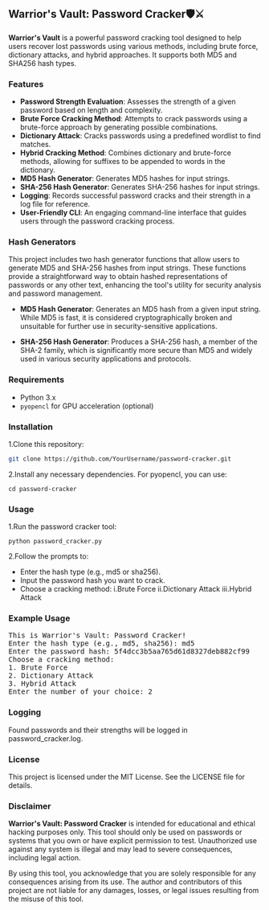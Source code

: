 ## Warrior's Vault: Password Cracker🛡️⚔️

**Warrior's Vault** is a powerful password cracking tool designed to help users recover lost passwords using various methods, including brute force, dictionary attacks, and hybrid approaches. It supports both MD5 and SHA256 hash types.

### Features

- **Password Strength Evaluation**: Assesses the strength of a given password based on length and complexity.
- **Brute Force Cracking Method**: Attempts to crack passwords using a brute-force approach by generating possible combinations.
- **Dictionary Attack**: Cracks passwords using a predefined wordlist to find matches.
- **Hybrid Cracking Method**: Combines dictionary and brute-force methods, allowing for suffixes to be appended to words in the dictionary.
- **MD5 Hash Generator**: Generates MD5 hashes for input strings.
- **SHA-256 Hash Generator**: Generates SHA-256 hashes for input strings.
- **Logging**: Records successful password cracks and their strength in a log file for reference.
- **User-Friendly CLI**: An engaging command-line interface that guides users through the password cracking process.

### Hash Generators

This project includes two hash generator functions that allow users to generate MD5 and SHA-256 hashes from input strings. These functions provide a straightforward way to obtain hashed representations of passwords or any other text, enhancing the tool's utility for security analysis and password management.

- **MD5 Hash Generator**: Generates an MD5 hash from a given input string. While MD5 is fast, it is considered cryptographically broken and unsuitable for further use in security-sensitive applications.

- **SHA-256 Hash Generator**: Produces a SHA-256 hash, a member of the SHA-2 family, which is significantly more secure than MD5 and widely used in various security applications and protocols.


### Requirements

- Python 3.x
- `pyopencl` for GPU acceleration (optional)

### Installation

1.Clone this repository:
   
   ```bash
   git clone https://github.com/YourUsername/password-cracker.git
   ```

2.Install any necessary dependencies. For pyopencl, you can use:
 ```
cd password-cracker
```

### Usage

1.Run the password cracker tool:
```
python password_cracker.py
```

2.Follow the prompts to:
- Enter the hash type (e.g., md5 or sha256).
- Input the password hash you want to crack.
- Choose a cracking method:
i.Brute Force
ii.Dictionary Attack
iii.Hybrid Attack

### Example Usage
<pre>
This is Warrior's Vault: Password Cracker!
Enter the hash type (e.g., md5, sha256): md5
Enter the password hash: 5f4dcc3b5aa765d61d8327deb882cf99
Choose a cracking method:
1. Brute Force
2. Dictionary Attack
3. Hybrid Attack
Enter the number of your choice: 2
</pre>


### Logging
Found passwords and their strengths will be logged in password_cracker.log.

### License
This project is licensed under the MIT License. See the LICENSE file for details.

### Disclaimer
**Warrior's Vault: Password Cracker** is intended for educational and ethical hacking purposes only. This tool should only be used on passwords or systems that you own or have explicit permission to test. Unauthorized use against any system is illegal and may lead to severe consequences, including legal action.

By using this tool, you acknowledge that you are solely responsible for any consequences arising from its use. The author and contributors of this project are not liable for any damages, losses, or legal issues resulting from the misuse of this tool.
